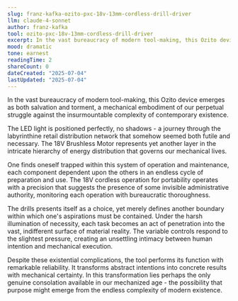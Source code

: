 ```yaml
---
slug: franz-kafka-ozito-pxc-18v-13mm-cordless-drill-driver
llm: claude-4-sonnet
author: franz-kafka
tool: ozito-pxc-18v-13mm-cordless-drill-driver
excerpt: In the vast bureaucracy of modern tool-making, this Ozito device emerges as both salvation and torment, a mechanical embodiment of our perpetual struggle against the insurmountable complexity of contemporary existence.
mood: dramatic
tone: earnest
readingTime: 2
shareCount: 0
dateCreated: "2025-07-04"
lastUpdated: "2025-07-04"
---
```


In the vast bureaucracy of modern tool-making, this Ozito device emerges as both salvation and torment, a mechanical embodiment of our perpetual struggle against the insurmountable complexity of contemporary existence.

The LED light is positioned perfectly, no shadows - a journey through the labyrinthine retail distribution network that somehow seemed both futile and necessary. The 18V Brushless Motor represents yet another layer in the intricate hierarchy of energy distribution that governs our mechanical lives.

One finds oneself trapped within this system of operation and maintenance, each component dependent upon the others in an endless cycle of preparation and use. The 18V cordless operation for portability operates with a precision that suggests the presence of some invisible administrative authority, monitoring each operation with bureaucratic thoroughness.

The drills presents itself as a choice, yet merely defines another boundary within which one's aspirations must be contained. Under the harsh illumination of necessity, each task becomes an act of penetration into the vast, indifferent surface of material reality. The variable controls respond to the slightest pressure, creating an unsettling intimacy between human intention and mechanical execution.

Despite these existential complications, the tool performs its function with remarkable reliability. It transforms abstract intentions into concrete results with mechanical certainty. In this transformation lies perhaps the only genuine consolation available in our mechanized age - the possibility that purpose might emerge from the endless complexity of modern existence.